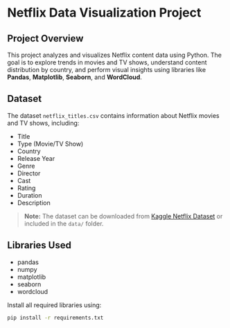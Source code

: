 # Netflix Data Visualization Project

## Project Overview

This project analyzes and visualizes Netflix content data using Python. The goal is to explore trends in movies and TV shows, understand content distribution by country, and perform visual insights using libraries like **Pandas**, **Matplotlib**, **Seaborn**, and **WordCloud**.

## Dataset

The dataset `netflix_titles.csv` contains information about Netflix movies and TV shows, including:

- Title
- Type (Movie/TV Show)
- Country
- Release Year
- Genre
- Director
- Cast
- Rating
- Duration
- Description

> **Note:** The dataset can be downloaded from [Kaggle Netflix Dataset](https://www.kaggle.com/datasets/shivamb/netflix-shows) or included in the `data/` folder.

## Libraries Used

- pandas
- numpy
- matplotlib
- seaborn
- wordcloud

Install all required libraries using:

```bash
pip install -r requirements.txt
```
